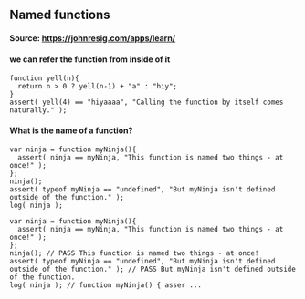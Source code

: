## Named functions
#### Source: https://johnresig.com/apps/learn/

#### we can refer the function from inside of it
```
function yell(n){ 
  return n > 0 ? yell(n-1) + "a" : "hiy"; 
} 
assert( yell(4) == "hiyaaaa", "Calling the function by itself comes naturally." );
```

#### What is the name of a function?
```
var ninja = function myNinja(){ 
  assert( ninja == myNinja, "This function is named two things - at once!" ); 
}; 
ninja(); 
assert( typeof myNinja == "undefined", "But myNinja isn't defined outside of the function." ); 
log( ninja );
  
var ninja = function myNinja(){
  assert( ninja == myNinja, "This function is named two things - at once!" );
};
ninja(); // PASS This function is named two things - at once!
assert( typeof myNinja == "undefined", "But myNinja isn't defined outside of the function." ); // PASS But myNinja isn't defined outside of the function.
log( ninja ); // function myNinja() { asser ...

```

